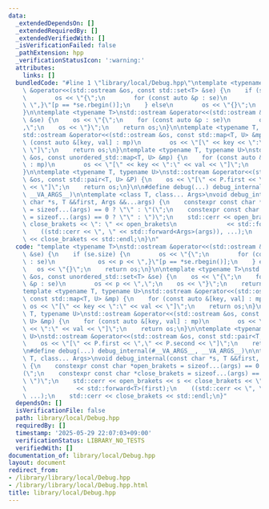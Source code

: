 ```yaml
---
data:
  _extendedDependsOn: []
  _extendedRequiredBy: []
  _extendedVerifiedWith: []
  _isVerificationFailed: false
  _pathExtension: hpp
  _verificationStatusIcon: ':warning:'
  attributes:
    links: []
  bundledCode: "#line 1 \"library/local/Debug.hpp\"\ntemplate <typename T>\nstd::ostream\
    \ &operator<<(std::ostream &os, const std::set<T> &se) {\n    if (se.size) {\n\
    \        os << \"{\";\n        for (const auto &p : se)\n            os << p <<\
    \ \",}\"[p == *se.rbegin()];\n    } else\n        os << \"{}\";\n    return os;\n\
    }\n\ntemplate <typename T>\nstd::ostream &operator<<(std::ostream &os, const unordered_std::set<T>\
    \ &se) {\n    os << \"{\";\n    for (const auto &p : se)\n        os << p << \"\
    ,\";\n    os << \"}\";\n    return os;\n}\n\ntemplate <typename T, typename U>\n\
    std::ostream &operator<<(std::ostream &os, const std::map<T, U> &mp) {\n    for\
    \ (const auto &[key, val] : mp)\n        os << \"[\" << key << \":\" << val <<\
    \ \"]\";\n    return os;\n}\ntemplate <typename T, typename U>\nstd::ostream &operator<<(std::ostream\
    \ &os, const unordered_std::map<T, U> &mp) {\n    for (const auto &[key, val]\
    \ : mp)\n        os << \"[\" << key << \":\" << val << \"]\";\n    return os;\n\
    }\n\ntemplate <typename T, typename U>\nstd::ostream &operator<<(std::ostream\
    \ &os, const std::pair<T, U> &P) {\n    os << \"[\" << P.first << \",\" << P.second\
    \ << \"]\";\n    return os;\n}\n\n#define debug(...) debug_internal(#__VA_ARGS__,\
    \ __VA_ARGS__)\n\ntemplate <class T, class... Args>\nvoid debug_internal(const\
    \ char *s, T &&first, Args &&...args) {\n    constexpr const char *open_brakets\
    \ = sizeof...(args) == 0 ? \"\" : \"(\";\n    constexpr const char *close_brakets\
    \ = sizeof...(args) == 0 ? \"\" : \")\";\n    std::cerr << open_brakets << s <<\
    \ close_brakets << \": \" << open_brakets\n              << std::forward<T>(first);\n\
    \    ((std::cerr << \", \" << std::forward<Args>(args)), ...);\n    std::cerr\
    \ << close_brakets << std::endl;\n}\n"
  code: "template <typename T>\nstd::ostream &operator<<(std::ostream &os, const std::set<T>\
    \ &se) {\n    if (se.size) {\n        os << \"{\";\n        for (const auto &p\
    \ : se)\n            os << p << \",}\"[p == *se.rbegin()];\n    } else\n     \
    \   os << \"{}\";\n    return os;\n}\n\ntemplate <typename T>\nstd::ostream &operator<<(std::ostream\
    \ &os, const unordered_std::set<T> &se) {\n    os << \"{\";\n    for (const auto\
    \ &p : se)\n        os << p << \",\";\n    os << \"}\";\n    return os;\n}\n\n\
    template <typename T, typename U>\nstd::ostream &operator<<(std::ostream &os,\
    \ const std::map<T, U> &mp) {\n    for (const auto &[key, val] : mp)\n       \
    \ os << \"[\" << key << \":\" << val << \"]\";\n    return os;\n}\ntemplate <typename\
    \ T, typename U>\nstd::ostream &operator<<(std::ostream &os, const unordered_std::map<T,\
    \ U> &mp) {\n    for (const auto &[key, val] : mp)\n        os << \"[\" << key\
    \ << \":\" << val << \"]\";\n    return os;\n}\n\ntemplate <typename T, typename\
    \ U>\nstd::ostream &operator<<(std::ostream &os, const std::pair<T, U> &P) {\n\
    \    os << \"[\" << P.first << \",\" << P.second << \"]\";\n    return os;\n}\n\
    \n#define debug(...) debug_internal(#__VA_ARGS__, __VA_ARGS__)\n\ntemplate <class\
    \ T, class... Args>\nvoid debug_internal(const char *s, T &&first, Args &&...args)\
    \ {\n    constexpr const char *open_brakets = sizeof...(args) == 0 ? \"\" : \"\
    (\";\n    constexpr const char *close_brakets = sizeof...(args) == 0 ? \"\" :\
    \ \")\";\n    std::cerr << open_brakets << s << close_brakets << \": \" << open_brakets\n\
    \              << std::forward<T>(first);\n    ((std::cerr << \", \" << std::forward<Args>(args)),\
    \ ...);\n    std::cerr << close_brakets << std::endl;\n}"
  dependsOn: []
  isVerificationFile: false
  path: library/local/Debug.hpp
  requiredBy: []
  timestamp: '2025-05-29 22:07:03+09:00'
  verificationStatus: LIBRARY_NO_TESTS
  verifiedWith: []
documentation_of: library/local/Debug.hpp
layout: document
redirect_from:
- /library/library/local/Debug.hpp
- /library/library/local/Debug.hpp.html
title: library/local/Debug.hpp
---
```

